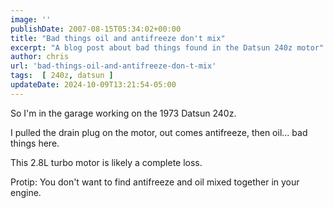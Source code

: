```yaml
---
image: ''
publishDate: 2007-08-15T05:34:02+00:00
title: "Bad things oil and antifreeze don't mix"
excerpt: "A blog post about bad things found in the Datsun 240z motor"
author: chris
url: 'bad-things-oil-and-antifreeze-don-t-mix'
tags:  [ 240z, datsun ] 
updateDate: 2024-10-09T13:21:54-05:00
---
```


So I'm in the garage working on the 1973 Datsun 240z. 

I pulled the drain plug on the motor, out comes antifreeze, then oil... bad things here. 

This 2.8L turbo motor is likely a complete loss.


Protip: You don't want to find antifreeze and oil mixed together in your engine.
